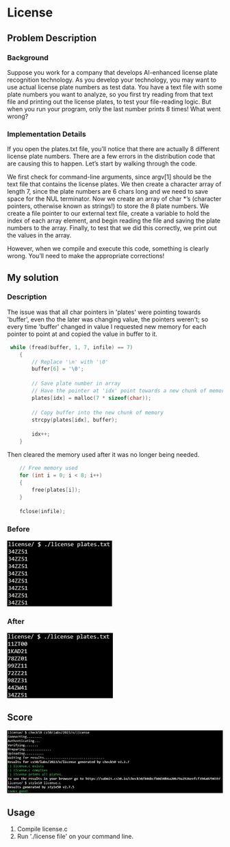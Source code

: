 # License

## Problem Description

### Background

Suppose you work for a company that develops AI-enhanced license plate recognition technology. As you develop your technology, you may want to use actual license plate numbers as test data. You have a text file with some plate numbers you want to analyze, so you first try reading from that text file and printing out the license plates, to test your file-reading logic. But when you run your program, only the last number prints 8 times! What went wrong?

### Implementation Details

If you open the plates.txt file, you’ll notice that there are actually 8 different license plate numbers. There are a few errors in the distribution code that are causing this to happen. Let’s start by walking through the code.

We first check for command-line arguments, since argv[1] should be the text file that contains the license plates. We then create a character array of length 7, since the plate numbers are 6 chars long and we need to save space for the NUL terminator. Now we create an array of char *’s (character pointers, otherwise known as strings!) to store the 8 plate numbers. We create a file pointer to our external text file, create a variable to hold the index of each array element, and begin reading the file and saving the plate numbers to the array. Finally, to test that we did this correctly, we print out the values in the array.

However, when we compile and execute this code, something is clearly wrong. You’ll need to make the appropriate corrections!

## My solution

### Description

The issue was that all char pointers in 'plates' were pointing towards 'buffer', even tho the later was changing value, the pointers weren't; so every time 'buffer' changed in value I requested new memory for each pointer to point at and copied the value in buffer to it.

```c
 while (fread(buffer, 1, 7, infile) == 7)
    {
        // Replace '\n' with '\0'
        buffer[6] = '\0';

        // Save plate number in array
        // Have the pointer at 'idx' point towards a new chunk of memory
        plates[idx] = malloc(7 * sizeof(char));

        // Copy buffer into the new chunk of memory
        strcpy(plates[idx], buffer);

        idx++;
    }
```

Then cleared the memory used after it was no longer being needed.
```c
    // Free memory used
    for (int i = 0; i < 8; i++)
    {
        free(plates[i]);
    }

    fclose(infile);
```

### Before

![Output expected](./Resources/Before.png)

### After

![Output obtained](./Resources/After.png)

## Score

![All good](Resources/Score.png)

## Usage

1. Compile license.c
2. Run './license file' on your command line.